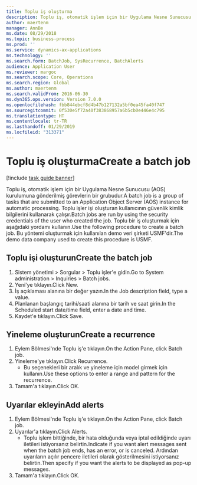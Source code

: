 ```yaml
---
title: Toplu iş oluşturma
description: Toplu iş, otomatik işlem için bir Uygulama Nesne Sunucusu (AOS) kurulumuna gönderilmiş görevlerin bir grubudur.
author: maertenm
manager: AnnBe
ms.date: 08/29/2018
ms.topic: business-process
ms.prod: ''
ms.service: dynamics-ax-applications
ms.technology: ''
ms.search.form: BatchJob, SysRecurrence, BatchAlerts
audience: Application User
ms.reviewer: margoc
ms.search.scope: Core, Operations
ms.search.region: Global
ms.author: maertenm
ms.search.validFrom: 2016-06-30
ms.dyn365.ops.version: Version 7.0.0
ms.openlocfilehash: fbb844ebcf8d4b47b127132a5bf0ea45fa40f747
ms.sourcegitcommit: 0f530e5f72a40f383868957a6b5cb0e446e4c795
ms.translationtype: HT
ms.contentlocale: tr-TR
ms.lasthandoff: 01/29/2019
ms.locfileid: "313371"
---
```

# <a name="create-a-batch-job"></a><span data-ttu-id="86f57-103">Toplu iş oluşturma</span><span class="sxs-lookup"><span data-stu-id="86f57-103">Create a batch job</span></span>

[!include [task guide banner](../../includes/task-guide-banner.md)]

<span data-ttu-id="86f57-104">Toplu iş, otomatik işlem için bir Uygulama Nesne Sunucusu (AOS) kurulumuna gönderilmiş görevlerin bir grubudur.</span><span class="sxs-lookup"><span data-stu-id="86f57-104">A batch job is a group of tasks that are submitted to an Application Object Server (AOS) instance for automatic processing.</span></span> <span data-ttu-id="86f57-105">Toplu işler işi oluşturan kullanıcının güvenlik kimlik bilgilerini kullanarak çalışır.</span><span class="sxs-lookup"><span data-stu-id="86f57-105">Batch jobs are run by using the security credentials of the user who created the job.</span></span> <span data-ttu-id="86f57-106">Toplu bir iş oluşturmak için aşağıdaki yordamı kullanın.</span><span class="sxs-lookup"><span data-stu-id="86f57-106">Use the following procedure to create a batch job.</span></span> <span data-ttu-id="86f57-107">Bu yöntemi oluşturmak için kullanılan demo veri şirketi USMF'dir.</span><span class="sxs-lookup"><span data-stu-id="86f57-107">The demo data company used to create this procedure is USMF.</span></span>


## <a name="create-the-batch-job"></a><span data-ttu-id="86f57-108">Toplu işi oluşturun</span><span class="sxs-lookup"><span data-stu-id="86f57-108">Create the batch job</span></span>
1. <span data-ttu-id="86f57-109">Sistem yönetimi > Sorgular > Toplu işler'e gidin.</span><span class="sxs-lookup"><span data-stu-id="86f57-109">Go to System administration > Inquiries > Batch jobs.</span></span>
2. <span data-ttu-id="86f57-110">Yeni'ye tıklayın.</span><span class="sxs-lookup"><span data-stu-id="86f57-110">Click New.</span></span>
3. <span data-ttu-id="86f57-111">İş açıklaması alanına bir değer yazın.</span><span class="sxs-lookup"><span data-stu-id="86f57-111">In the Job description field, type a value.</span></span>
4. <span data-ttu-id="86f57-112">Planlanan başlangıç tarihi/saati alanına bir tarih ve saat girin.</span><span class="sxs-lookup"><span data-stu-id="86f57-112">In the Scheduled start date/time field, enter a date and time.</span></span>
5. <span data-ttu-id="86f57-113">Kaydet'e tıklayın.</span><span class="sxs-lookup"><span data-stu-id="86f57-113">Click Save.</span></span>

## <a name="create-a-recurrence"></a><span data-ttu-id="86f57-114">Yineleme oluşturun</span><span class="sxs-lookup"><span data-stu-id="86f57-114">Create a recurrence</span></span>
1. <span data-ttu-id="86f57-115">Eylem Bölmesi'nde Toplu iş'e tıklayın.</span><span class="sxs-lookup"><span data-stu-id="86f57-115">On the Action Pane, click Batch job.</span></span>
2. <span data-ttu-id="86f57-116">Yineleme'ye tıklayın.</span><span class="sxs-lookup"><span data-stu-id="86f57-116">Click Recurrence.</span></span>
    * <span data-ttu-id="86f57-117">Bu seçenekleri bir aralık ve yineleme için model girmek için kullanın.</span><span class="sxs-lookup"><span data-stu-id="86f57-117">Use these options to enter a range and pattern for the recurrence.</span></span>  
3. <span data-ttu-id="86f57-118">Tamam'a tıklayın.</span><span class="sxs-lookup"><span data-stu-id="86f57-118">Click OK.</span></span>

## <a name="add-alerts"></a><span data-ttu-id="86f57-119">Uyarılar ekleyin</span><span class="sxs-lookup"><span data-stu-id="86f57-119">Add alerts</span></span>
1. <span data-ttu-id="86f57-120">Eylem Bölmesi'nde Toplu iş'e tıklayın.</span><span class="sxs-lookup"><span data-stu-id="86f57-120">On the Action Pane, click Batch job.</span></span>
2. <span data-ttu-id="86f57-121">Uyarılar'a tıklayın.</span><span class="sxs-lookup"><span data-stu-id="86f57-121">Click Alerts.</span></span>
    * <span data-ttu-id="86f57-122">Toplu işlem bittiğinde, bir hata olduğunda veya iptal edildiğinde uyarı iletileri istiyorsanız belirtin.</span><span class="sxs-lookup"><span data-stu-id="86f57-122">Indicate if you want alert messages sent when the batch job ends, has an error, or is canceled.</span></span> <span data-ttu-id="86f57-123">Ardından uyarıların açılır pencere iletileri olarak gösterilmesini istiyorsanız belirtin.</span><span class="sxs-lookup"><span data-stu-id="86f57-123">Then specify if you want the alerts to be displayed as pop-up messages.</span></span>   
3. <span data-ttu-id="86f57-124">Tamam'a tıklayın.</span><span class="sxs-lookup"><span data-stu-id="86f57-124">Click OK.</span></span>


